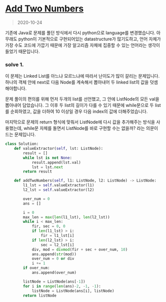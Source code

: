 # [Add Two Numbers](https://leetcode.com/problems/add-two-numbers/)

> 2020-10-24

기존에 Java로 문제를 풀던 방식에서 다시 python으로 language를 변경했습니다. 아무래도 python이 기본적으로 구현되어있는 datastructure가 많기도하고, 언어 자체가 가장 수도 코드에 가깝기 때문에 가장 알고리즘 자체에 집중할 수 있는 언어라는 생각이 들었기 때문입니다.

### solve 1.
이 문제는 Linked List를 아느냐 모르느냐에 따라서 난이도가 많이 갈리는 문제입니다. 하나의 객체 안에 next로 다음 Node를 계속해서 뽑아내어 두 linked list의 값을 덧셈해야합니다.

문제 풀이의 편의를 위해 먼저 두개의 list를 선언했고, 그 안에 ListNode의 모든 val을 뽑아내어 담았습니다. 
그 이후 두 list의 길이가 다를 수 있기 때문에 while문으로 두 list를 순회하였고, 값을 더하여 10 이상일 경우 다음 index의 값에 더해주었습니다.

마지막으로 문제의 return 형식에 맞춰서 ListNode에 다시 값을 추가해주는 방식을 사용했는데, while문 자체를 돌면서 ListNode를 바로 구현할 수는 없을까? 라는 의문이 드는 문제입니다. 
```python
class Solution:
    def valueExtractor(self, lst: ListNode):
        result = []
        while lst is not None:
            result.append(lst.val)
            lst = lst.next
        return result

    def addTwoNumbers(self, l1: ListNode, l2: ListNode) -> ListNode:
        l1_lst = self.valueExtractor(l1)
        l2_lst = self.valueExtractor(l2)

        over_num = 0
        ans = []

        i = 0
        max_len = max(len(l1_lst), len(l2_lst))
        while i < max_len:
            fir, sec = 0, 0
            if len(l1_lst) > i:
                fir = l1_lst[i]
            if len(l2_lst) > i:
                sec = l2_lst[i]
            div, mod = divmod(fir + sec + over_num, 10)
            ans.append(str(mod))
            over_num = 0 or div
            i += 1
        if over_num:
            ans.append(over_num)

        listNode = ListNode(ans[-1])
        for i in range(len(ans)-2, -1, -1):
            listNode = ListNode(ans[i], listNode)
        return listNode

```